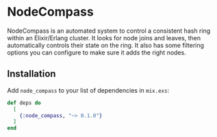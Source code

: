 # NodeCompass

NodeCompass is an automated system to control a consistent hash ring within an Elixir/Erlang cluster. It looks for node joins and leaves, then automatically controls their state on the ring. It also has some filtering options you can configure to make sure it adds the right nodes.

## Installation

Add `node_compass` to your list of dependencies in `mix.exs`:

```elixir
def deps do
  [
    {:node_compass, "~> 0.1.0"}
  ]
end
```
